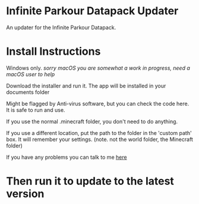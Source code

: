 # Infinite Parkour Datapack Updater
An updater for the Infinite Parkour Datapack.
# Install Instructions 
Windows only. *sorry macOS you are somewhat a work in progress, need a macOS user to help*

Download the installer and run it. The app will be installed in your documents folder

Might be flagged by Anti-virus software, but you can check the code here. It is safe to run and use.

If you use the normal .minecraft folder, you don't need to do anything.

If you use a different location, put the path to the folder in the 'custom path' box. It will remember your settings. (note. not the world folder, the Minecraft folder)

If you have any problems you can talk to me [here](https://discord.com/users/1327055692179177494)

# Then run it to update to the latest version 

